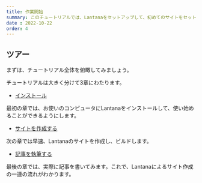```yaml
---
title: 作業開始
summary: このチュートリアルでは、Lantanaをセットアップして、初めてのサイトをセットアップします。
date : 2022-10-22
order: 4
---
```

## ツアー
まずは、チュートリアル全体を俯瞰してみましょう。

チュートリアルは大きく分けて3章にわたります。

* [インストール](./install)

最初の章では、お使いのコンピュータにLantanaをインストールして、使い始めることができるようにします。

* [サイトを作成する](./new)

次の章では早速、Lantanaのサイトを作成し、ビルドします。

* [記事を執筆する](./write)

最後の章では、実際に記事を書いてみます。これで、Lantanaによるサイト作成の一連の流れがわかります。